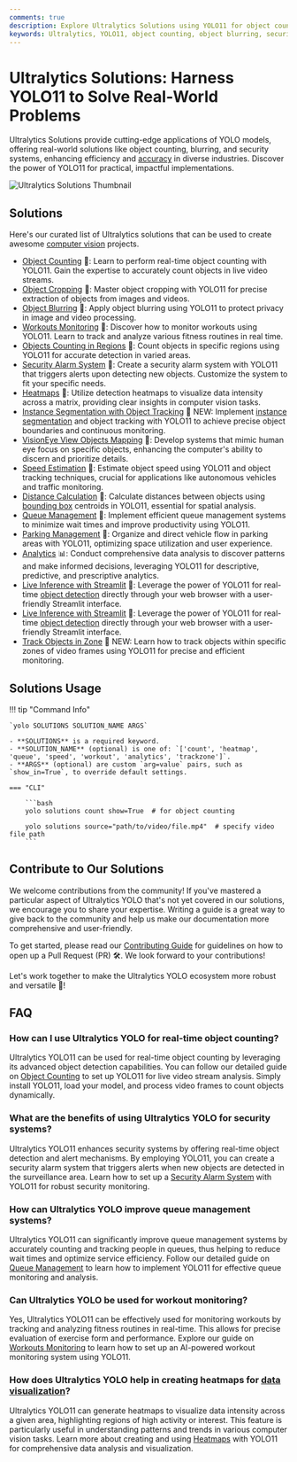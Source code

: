 ```yaml
---
comments: true
description: Explore Ultralytics Solutions using YOLO11 for object counting, blurring, security, and more. Enhance efficiency and solve real-world problems with cutting-edge AI.
keywords: Ultralytics, YOLO11, object counting, object blurring, security systems, AI solutions, real-time analysis, computer vision applications
---
```


# Ultralytics Solutions: Harness YOLO11 to Solve Real-World Problems

Ultralytics Solutions provide cutting-edge applications of YOLO models, offering real-world solutions like object counting, blurring, and security systems, enhancing efficiency and [accuracy](https://www.ultralytics.com/glossary/accuracy) in diverse industries. Discover the power of YOLO11 for practical, impactful implementations.

![Ultralytics Solutions Thumbnail](https://github.com/ultralytics/docs/releases/download/0/ultralytics-solutions-thumbnail.avif)

## Solutions

Here's our curated list of Ultralytics solutions that can be used to create awesome [computer vision](https://www.ultralytics.com/glossary/computer-vision-cv) projects.

- [Object Counting](../guides/object-counting.md) 🚀: Learn to perform real-time object counting with YOLO11. Gain the expertise to accurately count objects in live video streams.
- [Object Cropping](../guides/object-cropping.md) 🚀: Master object cropping with YOLO11 for precise extraction of objects from images and videos.
- [Object Blurring](../guides/object-blurring.md) 🚀: Apply object blurring using YOLO11 to protect privacy in image and video processing.
- [Workouts Monitoring](../guides/workouts-monitoring.md) 🚀: Discover how to monitor workouts using YOLO11. Learn to track and analyze various fitness routines in real time.
- [Objects Counting in Regions](../guides/region-counting.md) 🚀: Count objects in specific regions using YOLO11 for accurate detection in varied areas.
- [Security Alarm System](../guides/security-alarm-system.md) 🚀: Create a security alarm system with YOLO11 that triggers alerts upon detecting new objects. Customize the system to fit your specific needs.
- [Heatmaps](../guides/heatmaps.md) 🚀: Utilize detection heatmaps to visualize data intensity across a matrix, providing clear insights in computer vision tasks.
- [Instance Segmentation with Object Tracking](../guides/instance-segmentation-and-tracking.md) 🚀 NEW: Implement [instance segmentation](https://www.ultralytics.com/glossary/instance-segmentation) and object tracking with YOLO11 to achieve precise object boundaries and continuous monitoring.
- [VisionEye View Objects Mapping](../guides/vision-eye.md) 🚀: Develop systems that mimic human eye focus on specific objects, enhancing the computer's ability to discern and prioritize details.
- [Speed Estimation](../guides/speed-estimation.md) 🚀: Estimate object speed using YOLO11 and object tracking techniques, crucial for applications like autonomous vehicles and traffic monitoring.
- [Distance Calculation](../guides/distance-calculation.md) 🚀: Calculate distances between objects using [bounding box](https://www.ultralytics.com/glossary/bounding-box) centroids in YOLO11, essential for spatial analysis.
- [Queue Management](../guides/queue-management.md) 🚀: Implement efficient queue management systems to minimize wait times and improve productivity using YOLO11.
- [Parking Management](../guides/parking-management.md) 🚀: Organize and direct vehicle flow in parking areas with YOLO11, optimizing space utilization and user experience.
- [Analytics](../guides/analytics.md) 📊: Conduct comprehensive data analysis to discover patterns and make informed decisions, leveraging YOLO11 for descriptive, predictive, and prescriptive analytics.
- [Live Inference with Streamlit](../guides/streamlit-live-inference.md) 🚀: Leverage the power of YOLO11 for real-time [object detection](https://www.ultralytics.com/glossary/object-detection) directly through your web browser with a user-friendly Streamlit interface.
- [Live Inference with Streamlit](../guides/streamlit-live-inference.md) 🚀: Leverage the power of YOLO11 for real-time [object detection](https://www.ultralytics.com/glossary/object-detection) directly through your web browser with a user-friendly Streamlit interface.
- [Track Objects in Zone](../guides/trackzone.md) 🎯 NEW: Learn how to track objects within specific zones of video frames using YOLO11 for precise and efficient monitoring.

## Solutions Usage

!!! tip "Command Info"

    `yolo SOLUTIONS SOLUTION_NAME ARGS`

    - **SOLUTIONS** is a required keyword.
    - **SOLUTION_NAME** (optional) is one of: `['count', 'heatmap', 'queue', 'speed', 'workout', 'analytics', 'trackzone']`.
    - **ARGS** (optional) are custom `arg=value` pairs, such as `show_in=True`, to override default settings.

    === "CLI"

        ```bash
        yolo solutions count show=True  # for object counting

        yolo solutions source="path/to/video/file.mp4"  # specify video file path
        ```

## Contribute to Our Solutions

We welcome contributions from the community! If you've mastered a particular aspect of Ultralytics YOLO that's not yet covered in our solutions, we encourage you to share your expertise. Writing a guide is a great way to give back to the community and help us make our documentation more comprehensive and user-friendly.

To get started, please read our [Contributing Guide](../help/contributing.md) for guidelines on how to open up a Pull Request (PR) 🛠️. We look forward to your contributions!

Let's work together to make the Ultralytics YOLO ecosystem more robust and versatile 🙏!

## FAQ

### How can I use Ultralytics YOLO for real-time object counting?

Ultralytics YOLO11 can be used for real-time object counting by leveraging its advanced object detection capabilities. You can follow our detailed guide on [Object Counting](../guides/object-counting.md) to set up YOLO11 for live video stream analysis. Simply install YOLO11, load your model, and process video frames to count objects dynamically.

### What are the benefits of using Ultralytics YOLO for security systems?

Ultralytics YOLO11 enhances security systems by offering real-time object detection and alert mechanisms. By employing YOLO11, you can create a security alarm system that triggers alerts when new objects are detected in the surveillance area. Learn how to set up a [Security Alarm System](../guides/security-alarm-system.md) with YOLO11 for robust security monitoring.

### How can Ultralytics YOLO improve queue management systems?

Ultralytics YOLO11 can significantly improve queue management systems by accurately counting and tracking people in queues, thus helping to reduce wait times and optimize service efficiency. Follow our detailed guide on [Queue Management](../guides/queue-management.md) to learn how to implement YOLO11 for effective queue monitoring and analysis.

### Can Ultralytics YOLO be used for workout monitoring?

Yes, Ultralytics YOLO11 can be effectively used for monitoring workouts by tracking and analyzing fitness routines in real-time. This allows for precise evaluation of exercise form and performance. Explore our guide on [Workouts Monitoring](../guides/workouts-monitoring.md) to learn how to set up an AI-powered workout monitoring system using YOLO11.

### How does Ultralytics YOLO help in creating heatmaps for [data visualization](https://www.ultralytics.com/glossary/data-visualization)?

Ultralytics YOLO11 can generate heatmaps to visualize data intensity across a given area, highlighting regions of high activity or interest. This feature is particularly useful in understanding patterns and trends in various computer vision tasks. Learn more about creating and using [Heatmaps](../guides/heatmaps.md) with YOLO11 for comprehensive data analysis and visualization.
